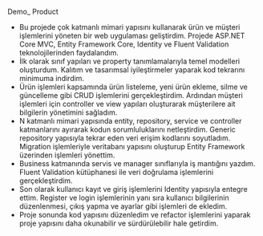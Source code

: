 Demo_ Product <br>
* Bu projede çok katmanlı mimari yapısını kullanarak ürün ve müşteri işlemlerini yöneten bir web uygulaması geliştirdim. Projede ASP.NET Core MVC, Entity Framework Core, Identity ve Fluent Validation teknolojilerinden faydalandım. <br>
* İlk olarak sınıf yapıları ve property tanımlamalarıyla temel modelleri oluşturdum. Kalıtım ve tasarımsal iyileştirmeler yaparak kod tekrarını minimuma indirdim. <br>
* Ürün işlemleri kapsamında ürün listeleme, yeni ürün ekleme, silme ve güncelleme gibi CRUD işlemlerini gerçekleştirdim. Ardından müşteri işlemleri için controller ve view yapıları oluşturarak müşterilere ait bilgilerin yönetimini sağladım. <br>
* N katmanlı mimari yapısında entity, repository, service ve controller katmanlarını ayırarak kodun sorumluluklarını netleştirdim. Generic repository yapısıyla tekrar eden veri erişim kodlarını soyutladım. Migration işlemleriyle veritabanı yapısını oluşturup Entity Framework üzerinden işlemleri yönettim. <br>
* Business katmanında servis ve manager sınıflarıyla iş mantığını yazdım. Fluent Validation kütüphanesi ile veri doğrulama işlemlerini gerçekleştirdim. <br>
* Son olarak kullanıcı kayıt ve giriş işlemlerini Identity yapısıyla entegre ettim. Register ve login işlemlerinin yanı sıra kullanıcı bilgilerinin düzenlenmesi, çıkış yapma ve ayarlar gibi işlemleri de ekledim. <br>
* Proje sonunda kod yapısını düzenledim ve refactor işlemlerini yaparak proje yapısını daha okunabilir ve sürdürülebilir hale getirdim. <br>
